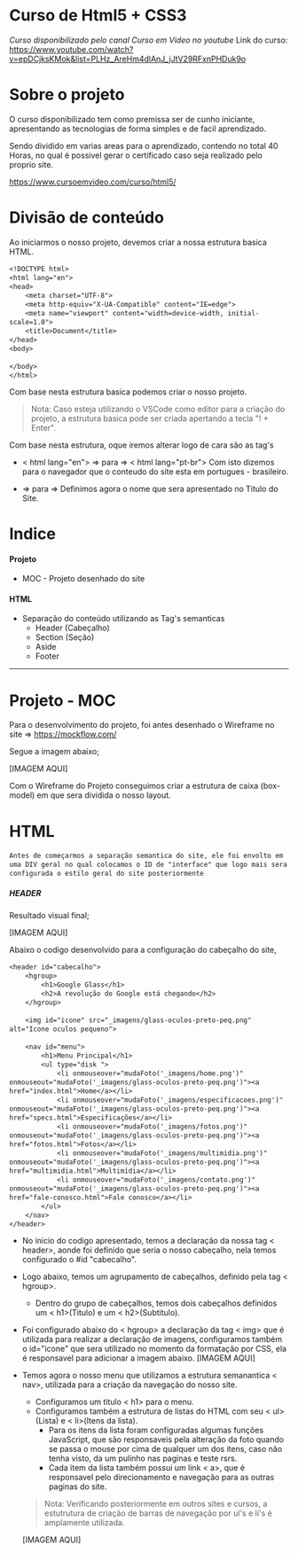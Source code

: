 # Curso de Html5 + CSS3
_Curso disponibilizado pelo canal Curso em Video no youtube_ 
Link do curso: https://www.youtube.com/watch?v=epDCjksKMok&list=PLHz_AreHm4dlAnJ_jJtV29RFxnPHDuk9o

# Sobre o projeto

O curso disponibilizado tem como premissa ser de cunho iniciante, apresentando as tecnologias de forma simples e de facil aprendizado.

Sendo dividido em varias areas para o aprendizado, contendo no total 40 Horas, no qual é possivel gerar o certificado caso seja realizado pelo proprio site. 

https://www.cursoemvideo.com/curso/html5/

# Divisão de conteúdo

Ao iniciarmos o nosso projeto, devemos criar a nossa estrutura basica HTML.

    <!DOCTYPE html>
    <html lang="en">
    <head>
        <meta charset="UTF-8">
        <meta http-equiv="X-UA-Compatible" content="IE=edge">
        <meta name="viewport" content="width=device-width, initial-scale=1.0">
        <title>Document</title>
    </head>
    <body>
        
    </body>
    </html>

Com base nesta estrutura basica podemos criar o nosso projeto.

>Nota: Caso esteja utilizando o VSCode como editor para a criação do projeto, a estrutura basica pode ser criada apertando a tecla "! + Enter".

Com base nesta estrutura, oque iremos alterar logo de cara são as tag's 
- < html lang="en"> => para => < html lang="pt-br">
        Com isto dizemos para o navegador que o conteudo do site esta em portugues - brasileiro.

- <title>Document</title> => para => <title>Tudo sobre Google Glass</title>
    Definimos agora o nome que sera apresentado no Titulo do Site.
 
# Indice

#### Projeto
- MOC - Projeto desenhado do site
#### HTML
- Separação do conteúdo utilizando as Tag's semanticas
  - Header (Cabeçalho)
  - Section (Seção)
  - Aside
  - Footer

---
# Projeto - MOC

Para o desenvolvimento do projeto, foi antes desenhado o Wireframe no site => https://mockflow.com/

Segue a imagem abaixo;

[IMAGEM AQUI]

Com o Wireframe do Projeto conseguimos criar a estrutura de caixa (box-model) em que sera dividida o nosso layout.

# HTML

    Antes de começarmos a separação semantica do site, ele foi envolto em uma DIV geral no qual colocamos o ID de "interface" que logo mais sera configurada o estilo geral do site posteriormente
    
##### HEADER

Resultado visual final;

[IMAGEM AQUI]

Abaixo o codigo desenvolvido para a configuração do cabeçalho do site, 

    <header id="cabecalho"> 
        <hgroup>
            <h1>Google Glass</h1>
            <h2>A revolução do Google está chegando</h2>
        </hgroup>
    
        <img id="icone" src="_imagens/glass-oculos-preto-peq.png" alt="Icone oculos pequeno">
    
        <nav id="menu">
            <h1>Menu Principal</h1>
            <ul type="disk ">
                <li onmouseover="mudaFoto('_imagens/home.png')" onmouseout="mudaFoto('_imagens/glass-oculos-preto-peq.png')"><a href="index.html">Home</a></li>
                <li onmouseover="mudaFoto('_imagens/especificacoes.png')" onmouseout="mudaFoto('_imagens/glass-oculos-preto-peq.png')"><a href="specs.html">Especificações</a></li>
                <li onmouseover="mudaFoto('_imagens/fotos.png')" onmouseout="mudaFoto('_imagens/glass-oculos-preto-peq.png')"><a href="fotos.html">Fotos</a></li>
                <li onmouseover="mudaFoto('_imagens/multimidia.png')" onmouseout="mudaFoto('_imagens/glass-oculos-preto-peq.png')"><a href="multimidia.html">Multimídia</a></li>
                <li onmouseover="mudaFoto('_imagens/contato.png')" onmouseout="mudaFoto('_imagens/glass-oculos-preto-peq.png')"><a href="fale-conosco.html">Fale conosco</a></li>
            </ul>
        </nav>
    </header>

- No inicio do codigo apresentado, temos a declaração da nossa tag < header>, aonde foi definido que seria o nosso cabeçalho, nela temos configurado o #id "cabecalho".
- Logo abaixo, temos um agrupamento de cabeçalhos, definido pela tag < hgroup>.
  - Dentro do grupo de cabeçalhos, temos dois cabeçalhos definidos um < h1>(Titulo) e um < h2>(Subtitulo).
- Foi configurado abaixo do < hgroup> a declaração da tag < img> que é utilizada para realizar a declaração de imagens, configuramos também o id="icone" que sera utilizado no momento da formatação por CSS, ela é responsavel para adicionar a imagem abaixo.
[IMAGEM AQUI]
- Temos agora o nosso menu que utilizamos a estrutura semanantica < nav>, utilizada para a criação da navegação do nosso site.
  - Configuramos um titulo < h1> para o menu.
  - Configuramos também a estrutura de listas do HTML com seu < ul>(Lista) e < li>(Itens da lista).
     - Para os itens da lista foram configuradas algumas funções JavaScript, que são responsaveis pela alteração da foto quando se passa o mouse por cima de qualquer um dos itens, caso não tenha visto, da um pulinho nas paginas e teste rsrs.
     - Cada item da lista também possui um link < a>, que é responsavel pelo direcionamento e navegação para as outras paginas do site.
  > Nota: Verificando posteriormente em outros sites e cursos, a estutrutura de criação de barras de navegação por ul's e li's é amplamente utilizada.
    
    [IMAGEM AQUI]
